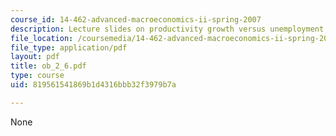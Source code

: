 ```yaml
---
course_id: 14-462-advanced-macroeconomics-ii-spring-2007
description: Lecture slides on productivity growth versus unemployment.
file_location: /coursemedia/14-462-advanced-macroeconomics-ii-spring-2007/819561541869b1d4316bbb32f3979b7a_ob_2_6.pdf
file_type: application/pdf
layout: pdf
title: ob_2_6.pdf
type: course
uid: 819561541869b1d4316bbb32f3979b7a

---
```

None